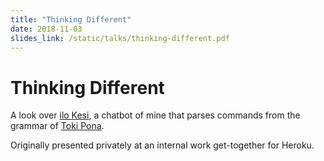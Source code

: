 ```yaml
---
title: "Thinking Different"
date: 2018-11-03
slides_link: /static/talks/thinking-different.pdf
---
```


# Thinking Different

A look over [ilo Kesi](https://github.com/Xe/x/tree/master/discord/ilo-kesi), a chatbot of mine that parses commands from the grammar of [Toki Pona](https://tokipona.org).

Originally presented privately at an internal work get-together for Heroku.
